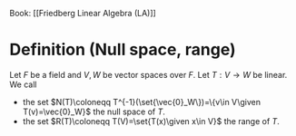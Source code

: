 Book: [[Friedberg Linear Algebra (LA)]]
# Definition (Null space, range)
Let $F$ be a field and $V,W$ be vector spaces over $F$.
Let $T:V\to W$ be linear.
We call 
- the set $N(T)\coloneqq T^{-1}(\set{\vec{0}_W\})=\{v\in V\given T(v)=\vec{0}_W}$ the null space of $T$.
- the set $R(T)\coloneqq T(V)=\set{T(x)\given x\in V}$ the range of $T$.